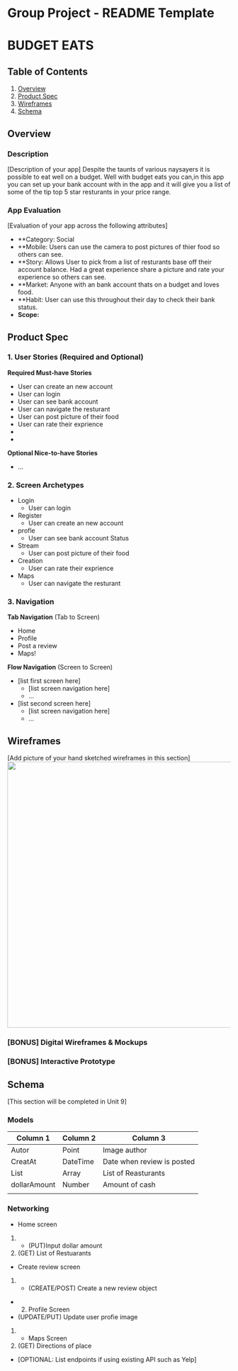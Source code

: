 Group Project - README Template
===

# BUDGET EATS

## Table of Contents
1. [Overview](#Overview)
1. [Product Spec](#Product-Spec)
1. [Wireframes](#Wireframes)
2. [Schema](#Schema)

## Overview
### Description
[Description of your app]
Despite the taunts of various naysayers it is possible to eat well on a budget. Well with budget eats you can,in this app you can set up your bank account with in the app and it will give you a list of some of the tip top 5 star resturants in your price range.
### App Evaluation
[Evaluation of your app across the following attributes]
- **Category: Social 
- **Mobile: Users can use the camera to post pictures of thier food so others can see.
- **Story: Allows User to pick from a list of resturants base off their account balance. Had a great experience share a picture and rate your experience so others can see.
- **Market: Anyone with an bank account thats on a budget and loves food. 
- **Habit: User can use this throughout their day to check their bank status. 
- **Scope:**

## Product Spec

### 1. User Stories (Required and Optional)

**Required Must-have Stories**

* User can create an new account
* User can login
* User can see bank account
* User can navigate the resturant
* User can post picture of their food
* User can rate their exprience
* 
* 

**Optional Nice-to-have Stories**

* ...

### 2. Screen Archetypes

* Login
   * User can login
* Register
   *  User can create an new account
* profle
   * User can see bank account Status 
* Stream
    * User can post picture of their food
* Creation
   * User can rate their exprience
* Maps
   * User can navigate the resturant

### 3. Navigation

**Tab Navigation** (Tab to Screen)

* Home
* Profile
* Post a review
* Maps!


**Flow Navigation** (Screen to Screen)

* [list first screen here]
   * [list screen navigation here]
   * ...
* [list second screen here]
   * [list screen navigation here]
   * ...

## Wireframes
[Add picture of your hand sketched wireframes in this section]
<img src="![](https://i.imgur.com/vKVS5jb.jpg)
" width=600>

### [BONUS] Digital Wireframes & Mockups

### [BONUS] Interactive Prototype
## Schema 
[This section will be completed in Unit 9]
### Models


| Column 1 | Column 2 | Column 3 |
| -------- | -------- | -------- |
| Autor    | Point   | Image author|
| CreatAt  | DateTime | Date when review is posted     |
|List      | Array    |List of Reasturants    |
| dollarAmount|Number    |Amount of cash|
|          |          |              |


### Networking
- Home screen
1. - (PUT)Input dollar amount
2. (GET) List of Restuarants
* Create review screen
1. * (CREATE/POST) Create a new review object
* 2. Profile Screen
* (UPDATE/PUT) Update user profie image
1. * Maps Screen
2. (GET) Directions of place
- [OPTIONAL: List endpoints if using existing API such as Yelp]
